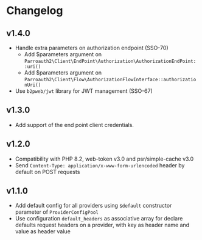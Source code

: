 # Changelog

## v1.4.0

- Handle extra parameters on authorization endpoint (SSO-70)
  - Add $parameters argument on `Parroauth2\Client\EndPoint\Authorization\AuthorizationEndPoint::uri()`
  - Add $parameters argument on `Parroauth2\Client\Flow\AuthorizationFlowInterface::authorizationUri()`
- Use `b2pweb/jwt` library for JWT management (SSO-67)

## v1.3.0

- Add support of the end point client credentials.

## v1.2.0

- Compatibility with PHP 8.2, web-token v3.0 and psr/simple-cache v3.0
- Send `Content-Type: application/x-www-form-urlencoded` header by default on POST requests

## v1.1.0

- Add default config for all providers using `$default` constructor parameter of `ProviderConfigPool`
- Use configuration `default_headers` as associative array for declare defaults request headers on a provider, with key as header name and value as header value
